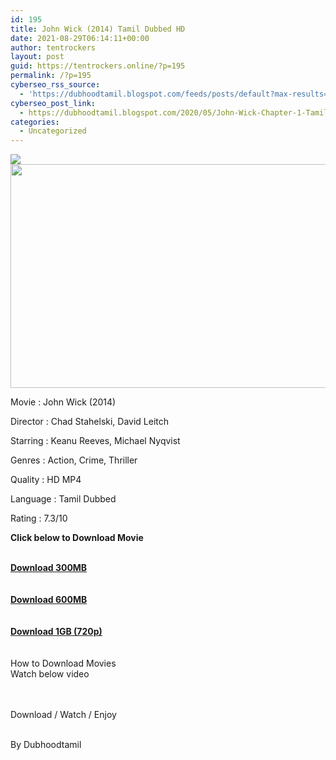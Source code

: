 ```yaml
---
id: 195
title: John Wick (2014) Tamil Dubbed HD
date: 2021-08-29T06:14:11+00:00
author: tentrockers
layout: post
guid: https://tentrockers.online/?p=195
permalink: /?p=195
cyberseo_rss_source:
  - 'https://dubhoodtamil.blogspot.com/feeds/posts/default?max-results=150&start-index=301'
cyberseo_post_link:
  - https://dubhoodtamil.blogspot.com/2020/05/John-Wick-Chapter-1-Tamil-Dubbed-HD.html
categories:
  - Uncategorized
---
```

<div class="media_block">
  <img src="https://1.bp.blogspot.com/-Mk-G89I8aZs/XsnSyZ4WzpI/AAAAAAAABO8/xs7UN4DLu_k-5m2aOMI00-VwAqGSg4oRwCNcBGAsYHQ/s72-c/images%2B%252859%2529.jpeg" class="media_thumbnail" />
</div>

<div class="separator">
  <a href="https://1.bp.blogspot.com/-Mk-G89I8aZs/XsnSyZ4WzpI/AAAAAAAABO8/xs7UN4DLu_k-5m2aOMI00-VwAqGSg4oRwCNcBGAsYHQ/s1600/images%2B%252859%2529.jpeg" imageanchor="1"><img loading="lazy" border="0" data-original-height="415" data-original-width="739" height="358" src="https://1.bp.blogspot.com/-Mk-G89I8aZs/XsnSyZ4WzpI/AAAAAAAABO8/xs7UN4DLu_k-5m2aOMI00-VwAqGSg4oRwCNcBGAsYHQ/s640/images%2B%252859%2529.jpeg" width="640" /></a>
</div>

<span>Movie : John Wick (2014)&nbsp;</span>

<span>Director : Chad Stahelski, David Leitch</span>

<span>Starring : Keanu Reeves, Michael Nyqvist</span>

<span>Genres : Action, Crime, Thriller</span>

<span>Quality : HD MP4</span>

<span>Language : Tamil Dubbed</span>

<span>Rating : 7.3/10</span>

<span><b>Click below to Download Movie</b></span>

<div>
  <span><b><span><br /></span><a href="https://oncehelp.com/John-Wick-1-300MB" target="_blank" rel="noopener">Download 300MB</a></b></span><br /><span><b><br /></b></span><br /> <span><b><span id="goog_870032807"></span><span id="goog_870032808"></span><a href="https://oncehelp.com/John-Wick-1-600MB" target="_blank" rel="noopener">Download 600MB</a></b></span><br /><span><b><br /></b></span><br /> <span><b><a href="https://oncehelp.com/John-Wick-1-1GB" target="_blank" rel="noopener">Download 1GB (720p)</a></b></span><br /><span><br /></span><br /> <span>How to Download Movies&nbsp;</span><br /><span>Watch below video</span></p> 
  
  <p>
  </p>
  
  <p>
    <span><br /></span><br /> <span>Download / Watch / Enjoy</span><br /><span><br /></span>
  </p>
  
  <p>
    <span>By Dubhoodtamil</span>
  </p>
</div>